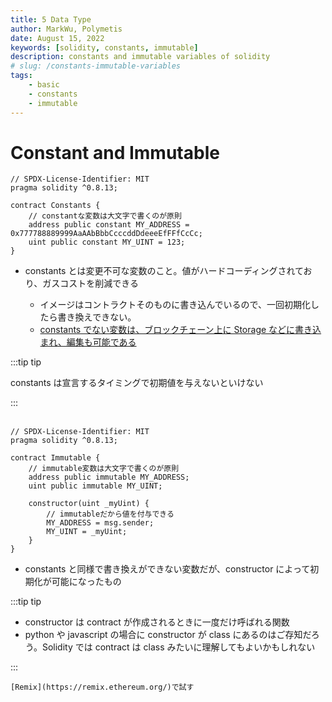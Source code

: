 ```yaml
---
title: 5 Data Type
author: MarkWu, Polymetis
date: August 15, 2022
keywords: [solidity, constants, immutable]
description: constants and immutable variables of solidity
# slug: /constants-immutable-variables
tags:
    - basic
    - constants
    - immutable
---
```


# Constant and Immutable

```solidity
// SPDX-License-Identifier: MIT
pragma solidity ^0.8.13;

contract Constants {
    // constantな変数は大文字で書くのが原則
    address public constant MY_ADDRESS = 0x777788889999AaAAbBbbCcccddDdeeeEfFFfCcCc;
    uint public constant MY_UINT = 123;
}

```

-   constants とは変更不可な変数のこと。値がハードコーディングされており、ガスコストを削減できる

    -   イメージはコントラクトそのものに書き込んでいるので、一回初期化したら書き換えできない。
    -   [constants でない変数は、ブロックチェーン上に Storage などに書き込まれ、編集も可能である](https://developer.mozilla.org/en)

:::tip tip

constants は宣言するタイミングで初期値を与えないといけない

:::
<br/>
<br/>

```solidity
// SPDX-License-Identifier: MIT
pragma solidity ^0.8.13;

contract Immutable {
    // immutable変数は大文字で書くのが原則
    address public immutable MY_ADDRESS;
    uint public immutable MY_UINT;

    constructor(uint _myUint) {
        // immutableだから値を付与できる
        MY_ADDRESS = msg.sender;
        MY_UINT = _myUint;
    }
}
```

-   constants と同様で書き換えができない変数だが、constructor によって初期化が可能になったもの

:::tip tip

-   constructor は contract が作成されるときに一度だけ呼ばれる関数
-   python や javascript の場合に constructor が class にあるのはご存知だろう。Solidity では contract は class みたいに理解してもよいかもしれない

:::

    [Remix](https://remix.ethereum.org/)で試す

